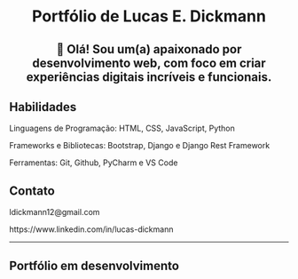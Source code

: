 <div align="center">
<h1>Portfólio de Lucas E. Dickmann</h1>
<h2>👋 Olá! Sou um(a) apaixonado por desenvolvimento web, com foco em criar experiências digitais incríveis e funcionais.</h2>
</div>

<h2>Habilidades</h2>
<p>Linguagens de Programação: HTML, CSS, JavaScript, Python</p>
<p>Frameworks e Bibliotecas: Bootstrap, Django e Django Rest Framework</p>
<p>Ferramentas: Git, Github, PyCharm e VS Code</p>


<h2>Contato</h3>
<p>ldickmann12@gmail.com</p>
<p>https://www.linkedin.com/in/lucas-dickmann</p>

---
<h2>Portfólio em desenvolvimento</h2>
